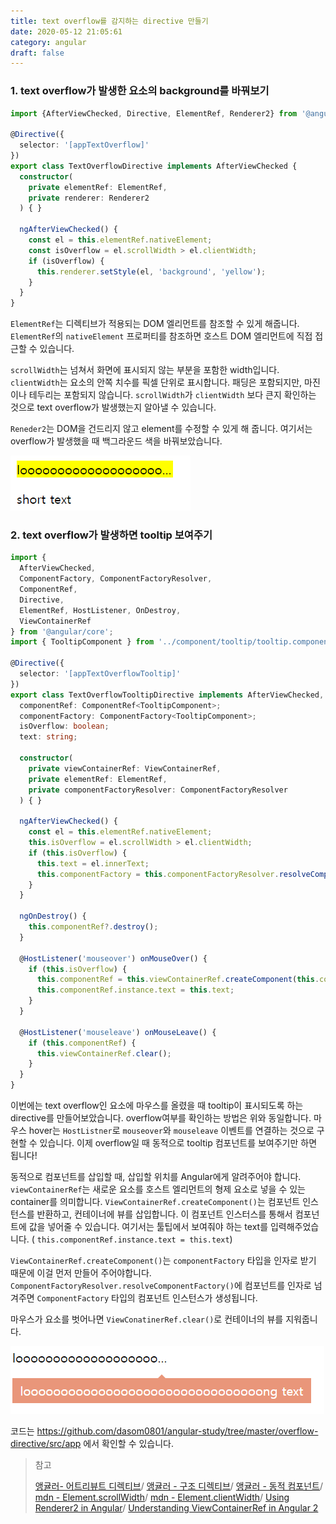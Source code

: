 ```yaml
---
title: text overflow를 감지하는 directive 만들기
date: 2020-05-12 21:05:61
category: angular
draft: false
---
```


### 1. text overflow가 발생한 요소의 background를 바꿔보기

```typescript
import {AfterViewChecked, Directive, ElementRef, Renderer2} from '@angular/core';

@Directive({
  selector: '[appTextOverflow]'
})
export class TextOverflowDirective implements AfterViewChecked {
  constructor(
    private elementRef: ElementRef,
    private renderer: Renderer2
  ) { }

  ngAfterViewChecked() {
    const el = this.elementRef.nativeElement;
    const isOverflow = el.scrollWidth > el.clientWidth;
    if (isOverflow) {
      this.renderer.setStyle(el, 'background', 'yellow');
    }
  }
}

```

`ElementRef`는 디렉티브가 적용되는 DOM 엘리먼트를 참조할 수 있게 해줍니다. `ElementRef`의 `nativeElement` 프로퍼티를 참조하면 호스트 DOM 엘리먼트에 직접 접근할 수 있습니다.

`scrollWidth`는 넘쳐서 화면에 표시되지 않는 부분을 포함한 width입니다. `clientWidth`는 요소의 안쪽 치수를 픽셀 단위로 표시합니다. 패딩은 포함되지만, 마진이나 테두리는 포함되지 않습니다. `scrollWidth`가 `clientWidth` 보다 큰지 확인하는 것으로 text overflow가 발생했는지 알아낼 수 있습니다.

`Reneder2`는 DOM을 건드리지 않고 element를 수정할 수 있게 해 줍니다. 여기서는 overflow가 발생했을 때 백그라운드 색을 바꿔보았습니다.

![](./images/overflow-directive-01.png)

### 2. text overflow가 발생하면 tooltip 보여주기

```typescript
import {
  AfterViewChecked,
  ComponentFactory, ComponentFactoryResolver,
  ComponentRef,
  Directive,
  ElementRef, HostListener, OnDestroy,
  ViewContainerRef
} from '@angular/core';
import { TooltipComponent } from '../component/tooltip/tooltip.component';

@Directive({
  selector: '[appTextOverflowTooltip]'
})
export class TextOverflowTooltipDirective implements AfterViewChecked, OnDestroy {
  componentRef: ComponentRef<TooltipComponent>;
  componentFactory: ComponentFactory<TooltipComponent>;
  isOverflow: boolean;
  text: string;

  constructor(
    private viewContainerRef: ViewContainerRef,
    private elementRef: ElementRef,
    private componentFactoryResolver: ComponentFactoryResolver
  ) { }

  ngAfterViewChecked() {
    const el = this.elementRef.nativeElement;
    this.isOverflow = el.scrollWidth > el.clientWidth;
    if (this.isOverflow) {
      this.text = el.innerText;
      this.componentFactory = this.componentFactoryResolver.resolveComponentFactory(TooltipComponent);
    }
  }

  ngOnDestroy() {
    this.componentRef?.destroy();
  }

  @HostListener('mouseover') onMouseOver() {
    if (this.isOverflow) {
      this.componentRef = this.viewContainerRef.createComponent(this.componentFactory);
      this.componentRef.instance.text = this.text;
    }
  }

  @HostListener('mouseleave') onMouseLeave() {
    if (this.componentRef) {
      this.viewContainerRef.clear();
    }
  }
}

```

이번에는 text overflow인 요소에 마우스를 올렸을 때 tooltip이 표시되도록 하는 directive를 만들어보았습니다. overflow여부를 확인하는 방법은 위와 동일합니다. 마우스 hover는 `HostListner`로 `mouseover`와 `mouseleave` 이벤트를 연결하는 것으로 구현할 수 있습니다. 이제 overflow일 때 동적으로 tooltip 컴포넌트를 보여주기만 하면 됩니다!

동적으로 컴포넌트를 삽입할 때, 삽입할 위치를 Angular에게 알려주어야 합니다. `viewContainerRef`는 새로운 요소를 호스트 엘리먼트의 형제 요소로 넣을 수 있는 container를 의미합니다. `ViewContainerRef.createComponent()`는 컴포넌트 인스턴스를 반환하고, 컨테이너에 뷰를 삽입합니다. 이 컴포넌트 인스터스를 통해서 컴포넌트에 값을 넣어줄 수 있습니다. 여기서는 툴팁에서 보여줘야 하는 text를 입력해주었습니다. ( `this.componentRef.instance.text = this.text`)

 `ViewContainerRef.createComponent()`는 `componentFactory` 타입을 인자로 받기 때문에 이걸 먼저 만들어 주어야합니다.  `ComponentFactoryResolver.resolveComponentFactory()`에 컴포넌트를 인자로 넘겨주면 `ComponentFactory` 타입의 컴포넌트 인스턴스가 생성됩니다. 

마우스가 요소를 벗어나면  `ViewConatinerRef.clear()`로 컨테이너의 뷰를 지워줍니다. 


![](./images/overflow-directive-02.png)

코드는 https://github.com/dasom0801/angular-study/tree/master/overflow-directive/src/app 에서 확인할 수 있습니다.


>참고
>
>[앵귤러- 어트리뷰트 디렉티브](https://angular.kr/guide/attribute-directives)/ [앵귤러 - 구조 디렉티브](https://angular.kr/guide/structural-directives)/ [앵귤러 - 동적 컴포넌트](https://angular.kr/guide/dynamic-component-loader)/ [mdn - Element.scrollWidth](https://developer.mozilla.org/ja/docs/Web/API/Element/scrollWidth)/ [mdn - Element.clientWidth](https://developer.mozilla.org/en-US/docs/Web/API/Element/clientWidth)/ [Using Renderer2 in Angular](https://alligator.io/angular/using-renderer2/)/ [Understanding ViewContainerRef in Angular 2](https://netbasal.com/angular-2-understanding-viewcontainerref-acc183f3b682)


